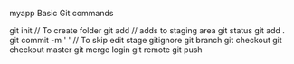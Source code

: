 myapp
Basic Git commands

git init // To create folder
git add  // adds to staging area
git status
git add .
git commit -m ' ' // To skip edit stage
gitignore
git branch
git checkout
git checkout master
git merge login 
git remote
git push